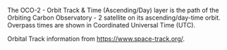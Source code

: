 The OCO-2 - Orbit Track & Time (Ascending/Day) layer is the path of the Orbiting Carbon Observatory - 2 satellite on its ascending/day-time orbit. Overpass times are shown in Coordinated Universal Time (UTC).

Orbital Track information from <https://www.space-track.org/>.